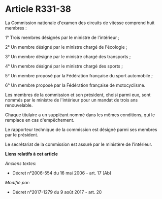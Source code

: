 # Article R331-38

La Commission nationale d'examen des circuits de vitesse comprend huit membres :

1° Trois membres désignés par le ministre de l'intérieur ;

2° Un membre désigné par le ministre chargé de l'écologie ;

3° Un membre désigné par le ministre chargé des transports ;

4° Un membre désigné par le ministre chargé des sports ;

5° Un membre proposé par la Fédération française du sport automobile ;

6° Un membre proposé par la Fédération française de motocyclisme.

Les membres de la commission et son président, choisi parmi eux, sont nommés par le ministre de l'intérieur pour un mandat de
trois ans renouvelable.

Chaque titulaire a un suppléant nommé dans les mêmes conditions, qui le remplace en cas d'empêchement.

Le rapporteur technique de la commission est désigné parmi ses membres par le président.

Le secrétariat de la commission est assuré par le ministère de l'intérieur.

**Liens relatifs à cet article**

_Anciens textes_:

  - Décret n°2006-554 du 16 mai 2006 - art. 17 (Ab)

_Modifié par_:

  - Décret n°2017-1279 du 9 août 2017 - art. 20
